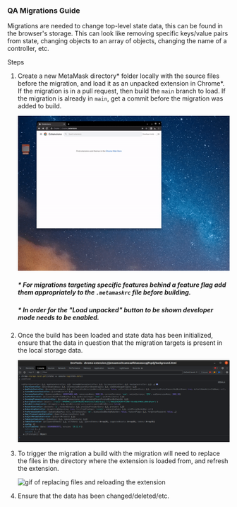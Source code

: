 ### QA Migrations Guide
Migrations are needed to change top-level state data, this can be found in the browser's storage. This can look like removing specific keys/value pairs from state, changing objects to an array of objects, changing the name of a controller, etc.

Steps
  1. Create a new MetaMask directory\* folder locally with the source files before the migration, and load it as an unpacked extension in Chrome\*. If the migration is in a pull request, then build the `main` branch to load. If the migration is already in `main`, get a commit before the migration was added to build.

      ![Load unpacked extension to chrome](./assets/load-build-chrome.gif)

      #####  \* For migrations targeting specific features behind a feature flag add them appropriately to the `.metamaskrc` file before building.
      ##### \* In order for the "Load unpacked" button to be shown developer mode needs to be enabled.

  2. Once the build has been loaded and state data has been initialized, ensure that the data in question that the migration targets is present in the local storage data.

      ![Chrome storage state](./assets/chrome-storage-local.png)

  3. To trigger the migration a build with the migration will need to replace the files in the directory where the extension is loaded from, and refresh the extension.

      ![gif of replacing files and reloading the extension](./assets/folder-file-replacement-build.gif)

  4. Ensure that the data has been changed/deleted/etc.
